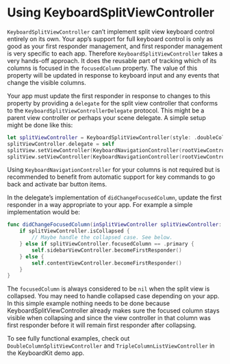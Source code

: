#  Using KeyboardSplitViewController

`KeyboardSplitViewController` can’t implement split view keyboard control entirely on its own. Your app’s support for full keyboard control is only as good as your first responder management, and first responder management is very specific to each app. Therefore `KeyboardSplitViewController` takes a very hands-off approach. It does the reusable part of tracking which of its columns is focused in the `focusedColumn` property. The value of this property will be updated in response to keyboard input and any events that change the visible columns.

Your app must update the first responder in response to changes to this property by providing a `delegate` for the split view controller that conforms to the `KeyboardSplitViewControllerDelegate` protocol. This might be a parent view controller or perhaps your scene delegate. A simple setup might be done like this:

```swift
let splitViewController = KeyboardSplitViewController(style: .doubleColumn)
splitViewController.delegate = self
splitView.setViewController(KeyboardNavigationController(rootViewController: self.sidebarViewController), for: .primary)
splitView.setViewController(KeyboardNavigationController(rootViewController: self.contentViewController), for: .secondary)
```

Using `KeyboardNavigationController` for your columns is not required but is recommended to benefit from automatic support for key commands to go back and activate bar button items.

In the delegate’s implementation of `didChangeFocusedColumn`, update the first responder in a way appropriate to your app. For example a simple implementation would be:

```swift
func didChangeFocusedColumn(inSplitViewController splitViewController: KeyboardSplitViewController) {
    if splitViewController.isCollapsed {
        // Maybe handle the collapsed case. See below.
    } else if splitViewController.focusedColumn == .primary {
        self.sidebarViewController.becomeFirstResponder()
    } else {
        self.contentViewController.becomeFirstResponder()
    }
}
```

The `focusedColumn` is always considered to be `nil` when the split view is collapsed. You may need to handle collapsed case depending on your app. In this simple example nothing needs to be done because KeyboardSplitViewController already makes sure the focused column stays visible when collapsing and since the view controller in that column was first responder before it will remain first responder after collapsing.

To see fully functional examples, check out `DoubleColumnSplitViewController` and `TripleColumnListViewController` in the KeyboardKit demo app. 
